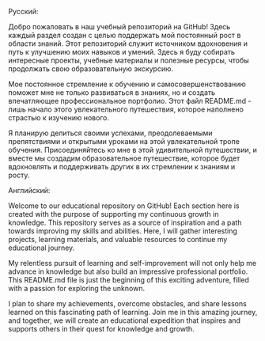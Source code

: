 Русский:

Добро пожаловать в наш учебный репозиторий на GitHub! Здесь каждый раздел создан с целью поддержать мой постоянный рост в области знаний. Этот репозиторий служит источником вдохновения и путь к улучшению моих навыков и умений. Здесь я буду собирать интересные проекты, учебные материалы и полезные ресурсы, чтобы продолжать свою образовательную экскурсию.

Мое постоянное стремление к обучению и самосовершенствованию поможет мне не только развиваться в знаниях, но и создать впечатляющее профессиональное портфолио. Этот файл README.md - лишь начало этого увлекательного путешествия, которое наполнено страстью к изучению нового.

Я планирую делиться своими успехами, преодолеваемыми препятствиями и открытыми уроками на этой увлекательной тропе обучения. Присоединяйтесь ко мне в этой удивительной путешествии, и вместе мы создадим образовательное путешествие, которое будет вдохновлять и поддерживать других в их стремлении к знаниям и росту.

Английский:

Welcome to our educational repository on GitHub! Each section here is created with the purpose of supporting my continuous growth in knowledge. This repository serves as a source of inspiration and a path towards improving my skills and abilities. Here, I will gather interesting projects, learning materials, and valuable resources to continue my educational journey.

My relentless pursuit of learning and self-improvement will not only help me advance in knowledge but also build an impressive professional portfolio. This README.md file is just the beginning of this exciting adventure, filled with a passion for exploring the unknown.

I plan to share my achievements, overcome obstacles, and share lessons learned on this fascinating path of learning. Join me in this amazing journey, and together, we will create an educational expedition that inspires and supports others in their quest for knowledge and growth.
